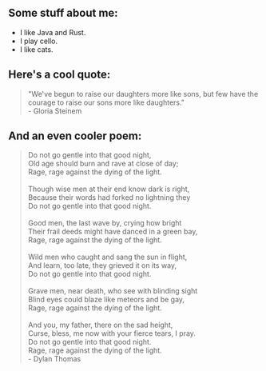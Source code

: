 ## Some stuff about me:
- I like Java and Rust.
- I play cello.
- I like cats.
## Here's a cool quote:
> "We've begun to raise our daughters more like sons, but few have the courage to raise our sons more like daughters." \
> \- Gloria Steinem
## And an even cooler poem:
> Do not go gentle into that good night,\
> Old age should burn and rave at close of day; \
> Rage, rage against the dying of the light. \
\
> Though wise men at their end know dark is right, \
> Because their words had forked no lightning they \
> Do not go gentle into that good night. \
\
> Good men, the last wave by, crying how bright \
> Their frail deeds might have danced in a green bay, \
> Rage, rage against the dying of the light. \
\
> Wild men who caught and sang the sun in flight, \
> And learn, too late, they grieved it on its way, \
> Do not go gentle into that good night. \
\
> Grave men, near death, who see with blinding sight \
> Blind eyes could blaze like meteors and be gay, \
> Rage, rage against the dying of the light. \
\
> And you, my father, there on the sad height, \
> Curse, bless, me now with your fierce tears, I pray. \
> Do not go gentle into that good night. \
> Rage, rage against the dying of the light. \
> \- Dylan Thomas
